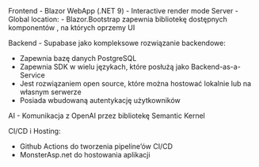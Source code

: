 <tech-stack>
Frontend - Blazor WebApp (.NET 9) - Interactive render mode Server - Global location:
- Blazor.Bootstrap zapewnia bibliotekę dostępnych komponentów , na których oprzemy UI

Backend - Supabase jako kompleksowe rozwiązanie backendowe:
- Zapewnia bazę danych PostgreSQL
- Zapewnia SDK w wielu językach, które posłużą jako Backend-as-a-Service
- Jest rozwiązaniem open source, które można hostować lokalnie lub na własnym serwerze
- Posiada wbudowaną autentykację użytkowników

AI - Komunikacja z OpenAI przez bibliotekę Semantic Kernel

CI/CD i Hosting:
- Github Actions do tworzenia pipeline’ów CI/CD
- MonsterAsp.net do hostowania aplikacji
<tech-stack>